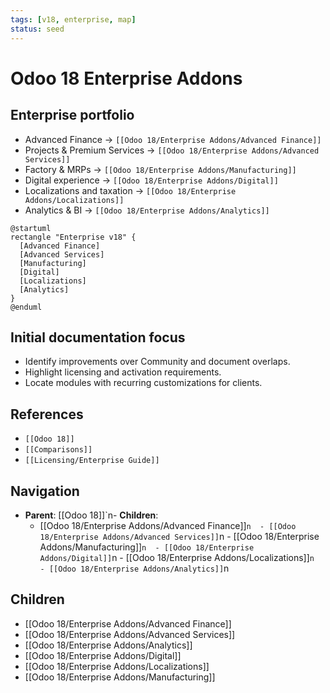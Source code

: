 ```yaml
---
tags: [v18, enterprise, map]
status: seed
---
```

# Odoo 18 Enterprise Addons

## Enterprise portfolio
- Advanced Finance -> `[[Odoo 18/Enterprise Addons/Advanced Finance]]`
- Projects & Premium Services -> `[[Odoo 18/Enterprise Addons/Advanced Services]]`
- Factory & MRPs -> `[[Odoo 18/Enterprise Addons/Manufacturing]]`
- Digital experience -> `[[Odoo 18/Enterprise Addons/Digital]]`
- Localizations and taxation -> `[[Odoo 18/Enterprise Addons/Localizations]]`
- Analytics & BI -> `[[Odoo 18/Enterprise Addons/Analytics]]`

```plantuml
@startuml
rectangle "Enterprise v18" {
  [Advanced Finance]
  [Advanced Services]
  [Manufacturing]
  [Digital]
  [Localizations]
  [Analytics]
}
@enduml
```

## Initial documentation focus
- Identify improvements over Community and document overlaps.
- Highlight licensing and activation requirements.
- Locate modules with recurring customizations for clients.

## References
- `[[Odoo 18]]`
- `[[Comparisons]]`
- `[[Licensing/Enterprise Guide]]`

## Navigation
- **Parent**: [[Odoo 18]]`n- **Children**:
  - [[Odoo 18/Enterprise Addons/Advanced Finance]]`n  - [[Odoo 18/Enterprise Addons/Advanced Services]]`n  - [[Odoo 18/Enterprise Addons/Manufacturing]]`n  - [[Odoo 18/Enterprise Addons/Digital]]`n  - [[Odoo 18/Enterprise Addons/Localizations]]`n  - [[Odoo 18/Enterprise Addons/Analytics]]`n


## Children
- [[Odoo 18/Enterprise Addons/Advanced Finance]]
- [[Odoo 18/Enterprise Addons/Advanced Services]]
- [[Odoo 18/Enterprise Addons/Analytics]]
- [[Odoo 18/Enterprise Addons/Digital]]
- [[Odoo 18/Enterprise Addons/Localizations]]
- [[Odoo 18/Enterprise Addons/Manufacturing]]